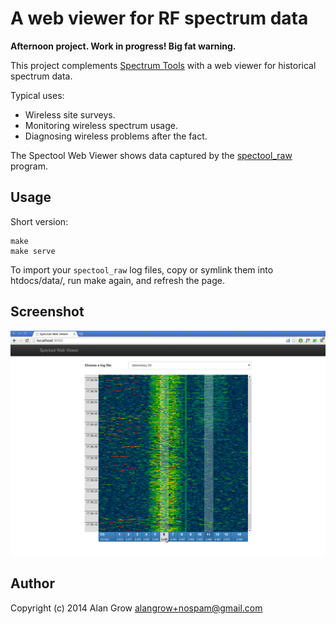 # A web viewer for RF spectrum data #

**Afternoon project. Work in progress! Big fat warning.**

This project complements [Spectrum Tools](https://www.kismetwireless.net/spectools/) with a web viewer for historical spectrum data.

Typical uses:

* Wireless site surveys.
* Monitoring wireless spectrum usage.
* Diagnosing wireless problems after the fact.

The Spectool Web Viewer shows data captured by the [spectool_raw](http://manpages.ubuntu.com/manpages/hardy/man1/spectool_raw.1.html) program.

## Usage ##

Short version:

    make
    make serve

To import your `spectool_raw` log files, copy or symlink them into htdocs/data/, run make again, and refresh the page.

## Screenshot ##

![Spectool Web Viewer](./htdocs/img/spectool-web-screenshot-2014.02.11.png)

## Author ##

Copyright (c) 2014
Alan Grow <alangrow+nospam@gmail.com>
